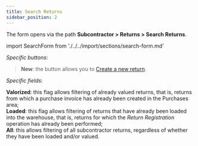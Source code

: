 ```yaml
---
title: Search Returns
sidebar_position: 2
---
```


The form opens via the path **Subcontractor > Returns > Search Returns**.

import SearchForm from './../../import/sections/search-form.md'

<SearchForm />

*Specific buttons*:

> **New**: the button allows you to [Create a new return](/docs/subcontractor/subcontractor-returns/insert-returns/new-return).  

*Specific fields*:

**Valorized**: this flag allows filtering of already valued returns, that is, returns from which a purchase invoice has already been created in the Purchases area;  
**Loaded**: this flag allows filtering of returns that have already been loaded into the warehouse, that is, returns for which the *Return Registration* operation has already been performed;  
**All**: this allows filtering of all subcontractor returns, regardless of whether they have been loaded and/or valued.